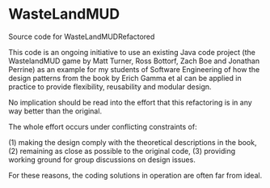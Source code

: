 # WasteLandMUD
Source code for WasteLandMUDRefactored

This code is an ongoing initiative to use an existing Java code project 
(the WastelandMUD game by Matt Turner, Ross Bottorf, Zach Boe and Jonathan Perrine) as 
an example for my students of Software Engineering of how 
the design patterns from the book by Erich Gamma et al can be applied in practice 
to provide flexibility, reusability and modular design. 

No implication should be read into the effort that this refactoring is in any way better than the original. 

The whole effort occurs under conflicting constraints of:

(1) making the design comply with the theoretical descriptions in the book, 
(2) remaining as close as possible to the original code, 
(3) providing working ground for group discussions on design issues. 

For these reasons, the coding solutions in operation are often far from ideal.
